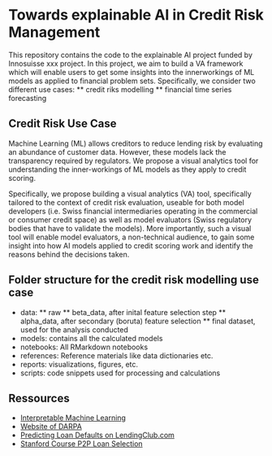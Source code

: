 # Towards explainable AI in Credit Risk Management

This repository contains the code to the explainable AI project funded by Innosuisse xxx project. In this project, we aim to build a VA framework which will enable users to get some insights into the innerworkings of ML models as applied to financial problem sets. Specifically, we consider two different use cases:
** credit riks modelling 
** financial time series forecasting 

## Credit Risk Use Case 
Machine Learning (ML) allows creditors to reduce lending risk by evaluating an abundance of customer data. However, these models lack the transparency required by regulators. We propose a visual analytics tool for understanding the inner-workings of ML models as they apply to credit scoring.

Specifically, we propose building a visual analytics (VA) tool, specifically tailored to the context of credit risk evaluation, useable for both model developers (i.e. Swiss financial intermediaries operating in the commercial or consumer credit space) as well as model evaluators (Swiss regulatory bodies that have to validate the models). More importantly, such a visual tool will enable model evaluators, a non-technical audience, to gain some insight into how AI models applied to credit scoring work and identify the reasons behind the decisions taken.


## Folder structure for the credit risk modelling use case 

* data: 
** raw 
** beta_data, after inital feature selection step 
** alpha_data, after secondary (boruta) feature selection
** final dataset, used for the analysis conducted 
* models: contains all the calculated models
* notebooks: All RMarkdown notebooks
* references: Reference materials like data dictionaries etc.
* reports: visualizations, figures, etc.
* scripts: code snippets used for processing and calculations


## Ressources

- [Interpretable Machine Learning](https://christophm.github.io/interpretable-ml-book/)
- [Website of DARPA](https://www.darpa.mil/program/explainable-artificial-intelligenceo)
- [Predicting Loan Defaults on LendingClub.com](https://github.com/jgcorliss/lending-club)
- [Stanford Course P2P Loan Selection](http://stanford.edu/class/msande448/2016/final/group4.pdf)

